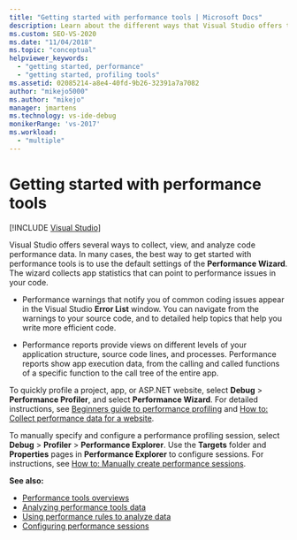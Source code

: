 ```yaml
---
title: "Getting started with performance tools | Microsoft Docs"
description: Learn about the different ways that Visual Studio offers to collect, view, and analyze code performance data.
ms.custom: SEO-VS-2020
ms.date: "11/04/2018"
ms.topic: "conceptual"
helpviewer_keywords:
  - "getting started, performance"
  - "getting started, profiling tools"
ms.assetid: 02085214-a8e4-40fd-9b26-32391a7a7082
author: "mikejo5000"
ms.author: "mikejo"
manager: jmartens
ms.technology: vs-ide-debug
monikerRange: 'vs-2017'
ms.workload:
  - "multiple"
---
```

# Getting started with performance tools

 [!INCLUDE [Visual Studio](~/includes/applies-to-version/vs-not-mac.md)]

Visual Studio offers several ways to collect, view, and analyze code performance data. In many cases, the best way to get started with performance tools is to use the default settings of the **Performance Wizard**. The wizard collects app statistics that can point to performance issues in your code.

- Performance warnings that notify you of common coding issues appear in the Visual Studio **Error List** window. You can navigate from the warnings to your source code, and to detailed help topics that help you write more efficient code.

- Performance reports provide views on different levels of your application structure, source code lines, and processes. Performance reports show app execution data, from the calling and called functions of a specific function to the call tree of the entire app.

To quickly profile a project, app, or ASP.NET website, select **Debug** > **Performance Profiler**, and select **Performance Wizard**. For detailed instructions, see [Beginners guide to performance profiling](../profiling/beginners-guide-to-cpu-sampling.md) and [How to: Collect performance data for a website](../profiling/how-to-collect-performance-data-for-a-web-site.md).

To manually specify and configure a performance profiling session, select **Debug** > **Profiler** > **Performance Explorer**. Use the **Targets** folder and **Properties** pages in **Performance Explorer** to configure sessions. For instructions, see [How to: Manually create performance sessions](../profiling/how-to-manually-create-performance-sessions.md).

**See also:**

- [Performance tools overviews](../profiling/overviews-performance-tools.md)
- [Analyzing performance tools data](../profiling/analyzing-performance-tools-data.md)
- [Using performance rules to analyze data](../profiling/using-performance-rules-to-analyze-data.md)
- [Configuring performance sessions](../profiling/configuring-performance-sessions.md)

